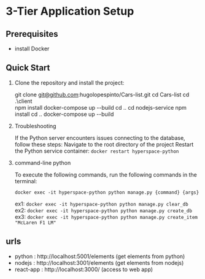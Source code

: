 # 3-Tier Application Setup

## Prerequisites

- install Docker

## Quick Start

1. Clone the repository and install the project:

   git clone git@github.com:hugolopespinto/Cars-list.git
   cd Cars-list
   cd .\client\
   npm install
   docker-compose up --build
   cd ..
   cd nodejs-service
   npm install
   cd ..
   docker-compose up --build

2. Troubleshooting

   If the Python server encounters issues connecting to the database, follow these steps:
   Navigate to the root directory of the project
   Restart the Python service container:
      ```docker restart hyperspace-python```

3. command-line python

    To execute the following commands, run the following
    commands in the terminal:
  
    ```docker exec -it hyperspace-python python manage.py {command} {args}```
  
    ex1: ```docker exec -it hyperspace-python python manage.py clear_db```
    ex2: ```docker exec -it hyperspace-python python manage.py create_db```
    ex3: ```docker exec -it hyperspace-python python manage.py create_item "McLaren F1 LM"```


## urls

- python : http://localhost:5001/elements (get elements from python)
- nodejs : http://localhost:3001/elements (get elements from nodejs)
- react-app : http://localhost:3000/ (access to web app)
